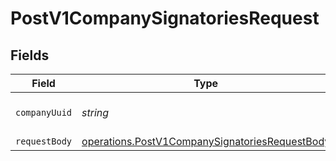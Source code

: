 # PostV1CompanySignatoriesRequest


## Fields

| Field                                                                                                                   | Type                                                                                                                    | Required                                                                                                                | Description                                                                                                             |
| ----------------------------------------------------------------------------------------------------------------------- | ----------------------------------------------------------------------------------------------------------------------- | ----------------------------------------------------------------------------------------------------------------------- | ----------------------------------------------------------------------------------------------------------------------- |
| `companyUuid`                                                                                                           | *string*                                                                                                                | :heavy_check_mark:                                                                                                      | The UUID of the company                                                                                                 |
| `requestBody`                                                                                                           | [operations.PostV1CompanySignatoriesRequestBody](../../../sdk/models/operations/postv1companysignatoriesrequestbody.md) | :heavy_minus_sign:                                                                                                      | N/A                                                                                                                     |